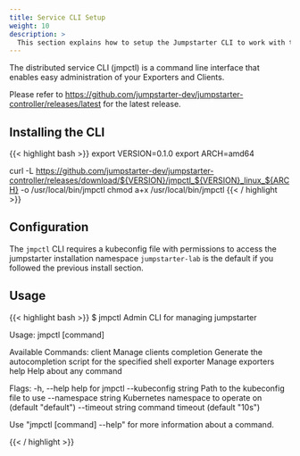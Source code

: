 ```yaml
---
title: Service CLI Setup
weight: 10
description: >
  This section explains how to setup the Jumpstarter CLI to work with the Jumpstarter distributed service.
---
```


The distributed service CLI (jmpctl) is a command line interface that enables easy administration
of your Exporters and Clients.

Please refer to https://github.com/jumpstarter-dev/jumpstarter-controller/releases/latest for
the latest release.

## Installing the CLI
{{< highlight bash  >}}
  export VERSION=0.1.0
  export ARCH=amd64

  curl -L https://github.com/jumpstarter-dev/jumpstarter-controller/releases/download/${VERSION}/jmpctl_${VERSION}_linux_${ARCH} -o /usr/local/bin/jmpctl
  chmod a+x /usr/local/bin/jmpctl
{{< / highlight >}}

## Configuration
The `jmpctl` CLI requires a kubeconfig file with permissions to access the jumpstarter installation
namespace `jumpstarter-lab` is the default if you followed the previous install section.


## Usage
{{< highlight bash >}}
$ jmpctl
Admin CLI for managing jumpstarter

Usage:
  jmpctl [command]

Available Commands:
  client      Manage clients
  completion  Generate the autocompletion script for the specified shell
  exporter    Manage exporters
  help        Help about any command

Flags:
  -h, --help                help for jmpctl
      --kubeconfig string   Path to the kubeconfig file to use
      --namespace string    Kubernetes namespace to operate on (default "default")
      --timeout string      command timeout (default "10s")

Use "jmpctl [command] --help" for more information about a command.

{{< / highlight >}}

